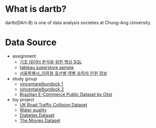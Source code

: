 # What is dartb?
dartb(DArt-B) is one of data analysis societies at Chung-Ang University.

# Data Source
- assignment
    - [기초 데이터 분석을 위한 핵심 SQL](https://www.boostcourse.org/ds102/joinLectures/114920)
    - [tableau superstore sample](https://www.tableau.com/solutions/gallery/superstore)
    - [서울특별시_지하철 호선별 역별 승하차 인원 정보](https://www.data.go.kr/data/15071921/fileData.do#)
- study group
    - [vincentarelbundock 1](https://github.com/vincentarelbundock/Rdatasets/tree/master/csv/datasets)
    - [vincentarelbundock 2](https://github.com/vincentarelbundock/Rdatasets/tree/master/csv/Ecdat)
    - [Brazilian E-Commerce Public Dataset by Olist](https://www.kaggle.com/datasets/olistbr/brazilian-ecommerce)
- toy project
    - [UK Road Traffic Collision Dataset](https://www.kaggle.com/datasets/salmankhaliq22/road-traffic-collision-dataset/data)
    - [Water quality](https://www.kaggle.com/datasets/mssmartypants/water-quality)
    - [Diabetes Dataset](https://www.kaggle.com/datasets/akshaydattatraykhare/diabetes-dataset)
    - [The Movies Dataset](https://www.kaggle.com/datasets/rounakbanik/the-movies-dataset?select=movies_metadata.csv)